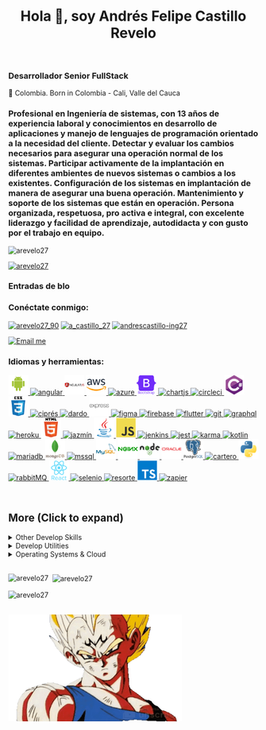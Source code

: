 <!-- markdownlint-disable MD033 -->
<h1 align="center">Hola 👋, soy Andrés Felipe Castillo Revelo</h1>
</br>
<h3> Desarrollador Senior FullStack</h3>
📍 Colombia. Born in Colombia - Cali, Valle del Cauca
</br>
<h3 align="left">Profesional en Ingeniería de sistemas, con 13 años de experiencia laboral y conocimientos en desarrollo de aplicaciones y manejo de lenguajes de programación orientado a la necesidad del cliente. Detectar y evaluar los cambios necesarios para asegurar una operación normal de los sistemas. Participar activamente de la implantación en diferentes ambientes de nuevos sistemas o cambios a los existentes. Configuración de los sistemas en implantación de manera de asegurar una buena operación. Mantenimiento y soporte de los sistemas que están en operación. Persona organizada, respetuosa, pro activa e integral, con excelente liderazgo y facilidad de aprendizaje, autodidacta y con gusto por el trabajo en equipo.</h3>

<p align="left"> <img src="https://komarev.com/ghpvc/?username=arevelo27&label=Profile%20views&color=0e75b6&style=flat" alt="arevelo27"/> </p>

<p align="left"> <a href="https://github.com/ryo-ma/github-profile-trophy"><img src="https://github-profile-trophy.vercel.app/?username=arevelo27" alt="arevelo27" /></a> </p>

### Entradas de blo
<!-- BLOG-POST-LIST:START -->
<!-- BLOG-POST-LIST:END -->
<h3 align="left">Conéctate conmigo:</h3>
<p align="left">
<a href="https://dev.to/arevelo27_90" target="blank"><img align="center" src="https://raw.githubusercontent.com/rahuldkjain/github-profile-readme-generator/master/src/images/icons/Social/devto.svg" alt="arevelo27_90" height="30" width="40" /></a>
<a href="https://twitter.com/a_castillo_27" target="blank"><img align="center" src=" https://raw.githubusercontent.com/rahuldkjain/github-profile-readme-generator/master/src/images/icons/Social/twitter.svg" alt="a_castillo_27" height="30" width="40" /></a>
<a href="https://linkedin.com/in/andrescastillo-ing27" target="blank"><img align="center" src="https://raw.githubusercontent.com/rahuldkjain/github-profile-readme-generator/master/src/images/icons/Social/linked-in-alt.svg" alt="andrescastillo-ing27" height=" 30" width="40" /></a>
</p>
<a  target="_blank" href="mailto:ing2013andresfe@gmail.com"><img src="https://img.shields.io/badge/Email me-%23EC5664.svg?&style=for-the-badge&logo=gmail&logoColor=white" alt="Email me"></a>

<h3 align="left">Idiomas y herramientas:</h3>
<p align="left">
    <a href="https://developer.android.com" target="_blank" rel="noreferrer">
        <img src="https://raw.githubusercontent.com/devicons/devicon/master/icons/android/android-original-wordmark.svg" alt="android" width="40" height="40"/>
        </a>
    <a href="https://angular.io" target="_blank" rel="noreferrer">
        <img src="https://angular.io/assets/images/logos/angular/angular.svg" alt="angular" width="40" height="40"/>
    </a>
    <a href="https://angular.io" target="_blank" rel="noreferrer">
        <img src="https://raw.githubusercontent.com/devicons/devicon/master/icons/angularjs/angularjs-original-wordmark.svg" alt="angularjs" width="40" height="40"/>
    </a>
    <a href="https://aws.amazon.com" target="_blank" rel="noreferrer">
        <img src="https://raw.githubusercontent.com/devicons/devicon/master/icons/amazonwebservices/amazonwebservices-original-wordmark.svg" alt="aws" width="40" height="40"/>
    </a>
    <a href="https://azure.microsoft.com/en-in/" target="_blank" rel="noreferrer">
        <img src="https://www.vectorlogo.zone/logos/microsoft_azure/microsoft_azure-icon.svg" alt="azure" width="40" height="40"/>
    </a>
    <a href="https://getbootstrap.com" target="_blank" rel="noreferrer">
        <img src="https://raw.githubusercontent.com/devicons/devicon/master/icons/bootstrap/bootstrap-plain-wordmark.svg" alt="bootstrap" width="40" height="40"/>
    </a>
    <a href="https://www.chartjs.org" target="_blank" rel="noreferrer">
        <img src="https://www.chartjs.org/media/logo-title.svg" alt="chartjs" width="40" height="40"/>
    </a>
    <a href="https://circleci.com" target="_blank" rel="noreferrer">
        <img src="https://www.vectorlogo.zone/logos/circleci/circleci-icon.svg" alt="circleci" width="40" height="40"/>
    </a>
    <a href="https://www.w3schools.com/cs/" target="_blank" rel="noreferrer">
        <img src="https://raw.githubusercontent.com/devicons/devicon/master/icons/csharp/csharp-original.svg" alt="csharp" width="40" height="40"/>
    </a>
    <a href="https://www.w3schools.com/css/" target="_blank" rel="noreferrer">
        <img src="https://raw.githubusercontent.com/devicons/devicon/master/icons/css3/css3-original-wordmark.svg" alt="css3" width="40" height="40"/>
    </a>
    <a href="https://www.cypress.io" target="_blank" rel="noreferrer">
        <img src="https://raw.githubusercontent.com/simple-icons/simple-icons/6e46ec1fc23b60c8fd0d2f2ff46db82e16dbd75f/icons/cypress.svg" alt="ciprés" width="40" height="40"/>
    </a>
    <a href="https://dart.dev" target="_blank" rel="noreferrer">
        <img src="https://www.vectorlogo.zone/logos/dartlang/dartlang-icon.svg" alt="dardo" width="40" height="40"/>
    </a>
    <a href="https://expressjs.com" target="_blank" rel="noreferrer">
        <img src="https://raw.githubusercontent.com/devicons/devicon/master/icons/express/express-original-wordmark.svg" alt="express" width="40" height="40"/>
    </a>
    <a href="https://www.figma.com/" target="_blank" rel="noreferrer">
        <img src="https://www.vectorlogo.zone/logos/figma/figma-icon.svg" alt="figma" width="40" height="40"/>
    </a>
    <a href="https://firebase.google.com/" target="_blank" rel="noreferrer">
        <img src="https://www.vectorlogo.zone/logos/firebase/firebase-icon.svg" alt="firebase" width="40" height="40"/>
    </a>
    <a href="https://flutter.dev" target="_blank" rel="noreferrer">
        <img src="https://www.vectorlogo.zone/logos/flutterio/flutterio-icon.svg" alt="flutter" width="40" height="40"/>
    </a>
    <a href="https://git-scm.com/" target="_blank" rel="noreferrer">
        <img src="https://www.vectorlogo.zone/logos/git-scm/git-scm-icon.svg" alt="git" width="40" height="40"/>
    </a>
    <a href="https://graphql.org" target="_blank" rel="noreferrer">
        <img src="https://www.vectorlogo.zone/logos/graphql/graphql-icon.svg" alt="graphql" width="40" height="40"/>
    </a>
    <a href="https://heroku.com" target="_blank" rel="noreferrer">
        <img src="https://www.vectorlogo.zone/logos/heroku/heroku-icon.svg" alt="heroku" width="40" height="40"/>
    </a>
    <a href="https://www.w3.org/html/" target="_blank" rel="noreferrer">
        <img src="https://raw.githubusercontent.com/devicons/devicon/master/icons/html5/html5-original-wordmark.svg" alt="html5" width="40" de alturat="40"/>
    </a>
    <a href="https://jasmine.github.io/" target="_blank" rel="noreferrer">
        <img src="https://www.vectorlogo.zone/logos/jasmine/jasmine-icon.svg" alt="jazmín" width="40" height="40"/>
    </a>
    <a href="https://www.java.com" target="_blank" rel="noreferrer">
        <img src="https://raw.githubusercontent.com/devicons/devicon/master/icons/java/java-original.svg" alt="java" width="40" height="40"/>
    </a>
    <a href="https://developer.mozilla.org/en-US/docs/Web/JavaScript" target="_blank" rel="noreferrer">
        <img src="https://raw.githubusercontent.com/devicons/devicon/master/icons/javascript/javascript-original.svg" alt="javascript" width="40" height="40"/>
    </a>
    <a href="https://www.jenkins.io" target="_blank" rel="noreferrer">
        <img src="https://www.vectorlogo.zone/logos/jenkins/jenkins-icon.svg" alt="jenkins" width="40" height="40"/>
    </a>
    <a href="https://jestjs.io" target="_blank" rel="noreferrer">
        <img src="https://www.vectorlogo.zone/logos/jestjsio/jestjsio-icon.svg" alt="jest" width="40" height="40"/>
    </a>
    <a href="https://karma-runner.github.io/latest/index.html" target="_blank" rel="noreferrer">
        <img src="https://raw.githubusercontent.com/detain/svg-logos/780f25886640cef088af994181646db2f6b1a3f8/svg/karma.svg" alt="karma" width="40" height="40"/>
    </a>
    <a href="https://kotlinlang.org" target="_blank" rel="noreferrer">
        <img src="https://www.vectorlogo.zone/logos/kotlinlang/kotlinlang-icon.svg" alt="kotlin" width="40" height="40"/>
    </a>
    <a href="https://mariadb.org/" target="_blank" rel="noreferrer">
        <img src="https://www.vectorlogo.zone/logos/mariadb/mariadb-icon.svg" alt="mariadb" width="40" height="40"/>
    </a>
    <a href="https://www.mongodb.com/" target="_blank" rel="noreferrer">
        <img src="https://raw.githubusercontent.com/devicons/devicon/master/icons/mongodb/mongodb-original-wordmark.svg" alt="mongodb" width="40" height="40"/>
    </a>
    <a href="https://www.microsoft.com/en-us/sql-server" target="_blank" rel="noreferrer">
        <img src="https://www.svgrepo.com/show/303229/microsoft-sql-server-logo.svg" alt="mssql" width="40" height="40"/>
    </a>
    <a href="https://www.mysql.com/" target="_blank" rel="noreferrer">
        <img src="https://raw.githubusercontent.com/devicons/devicon/master/icons/mysql/mysql-original-wordmark.svg" alt="mysql" width="40" height="40"/>
    </a>
    <a href="https://www.nginx.com" target="_blank" rel="noreferrer">
        <img src="https://raw.githubusercontent.com/devicons/devicon/master/icons/nginx/nginx-original.svg" alt="nginx" width="40" height="40"/>
    </a>
    <a href="https://nodejs.org" target="_blank" rel="noreferrer">
        <img src="https://raw.githubusercontent.com/devicons/devicon/master/icons/nodejs/nodejs-original-wordmark.svg" alt="nodejs" width="40" height="40"/>
    </a>
    <a href="https://www.oracle.com/" target="_blank" rel="noreferrer">
        <img src="https://raw.githubusercontent.com/devicons/devicon/master/icons/oracle/oracle-original.svg" alt="oracle" width="40" height="40"/>
    </a>
    <a href="https://www.postgresql.org" target="_blank" rel="noreferrer">
        <img src="https://raw.githubusercontent.com/devicons/devicon/master/icons/postgresql/postgresql-original-wordmark.svg" alt="postgresql" width="40" height="40"/>
    </a>
    <a href="https://postman.com" target="_blank" rel="noreferrer">
        <img src="https://www.vectorlogo.zone/logos/getpostman/getpostman-icon.svg" alt="cartero" width="40" height="40"/>
    </a>
    <a href="https://www.python.org" target="_blank" rel="noreferrer">
        <img src="https://raw.githubusercontent.com/devicons/devicon/master/icons/python/python-original.svg" alt="python" width="40" height="40"/>
    </a>
    <a href="https://www.rabbitmq.com" target="_blank" rel="noreferrer">
        <img src="https://www.vectorlogo.zone/logos/rabbitmq/rabbitmq-icon.svg" alt="rabbitMQ" width="40" height="40"/>
    </a>
    <a href="https://reactjs.org/" target="_blank" rel="noreferrer">
        <img src="https://raw.githubusercontent.com/devicons/devicon/master/icons/react/react-original-wordmark.svg" alt="react" width="40" height="40"/>
    </a>
    <a href="https://www.selenium.dev" target="_blank" rel="noreferrer">
        <img src="https://raw.githubusercontent.com/detain/svg-logos/780f25886640cef088af994181646db2f6b1a3f8/svg/selenium-logo.svg" alt="selenio" width="40" height="40"/>
    </a>
    <a href="https://spring.io/" target="_blank" rel="noreferrer">
        <img src="https://www.vectorlogo.zone/logos/springio/springio-icon.svg" alt="resorte" width="40" height="40"/>
    </a>
    <a href="https://www.typescriptlang.org/" target="_blank" rel="noreferrer">
        <img src="https://raw.githubusercontent.com/devicons/devicon/master/icons/typescript/typescript-original.svg" alt="typescript" width="40" height="40"/>
    </a>
    <a href="https://zapier.com" target="_blank" rel="noreferrer">
        <img src="https://www.vectorlogo.zone/logos/zapier/zapier-icon.svg" alt="zapier" width="40" height="40"/>
    </a>
</p>
</br>

## More (Click to expand)

<details>
   <summary>Other Develop Skills</summary>
   <ul>
      <li>
         <b>JAVA</b>:  I &hearts; Java.
         <ul>
            <li>Java Standard Edition (Java SE).</li>
            <li>Java Enterprise Edition (Java EE).</li>
            <li>Java SE 8.</li>
            <li>Java SE 9.</li>
            <li>
               JDK.
               <ul>
                  <li>1.8.</li>
                  <li>9, 10, 11 y 17.</li>
               </ul>
            </li>
         </ul>
      </li>
      <li><b>Javascript</b>: Nodejs</li>
      <li><b>DB</b>: PostgreSQL, MariaDB & MySQL, MongoDB, Oracle. </li>
      <li><b>API</b>: Nodejs, RestFUL, JSON, GraphQL.</li>
      <li><b>Bash</b>: I love bash scripting to automate tasks.  </li>
      <li>
         <b>Other</b>:
         <ul>
            <li>
               <b>Front</b>:
               <ul>
                  <li>Responsive design, PrimeFaces, AceFaces, Angular</li>
               </ul>
            </li>
         </ul>
         <ul>
            <li>
               <b>Metodologias</b>:
               <ul>
                  <li>Scrum, Agile, kanban</li>
               </ul>
            </li>
         </ul>
         <ul>
            <li>
               <b>Arquiteturas</b>:
               <ul>
                  <li>MVC, MVVC, Hexagonal</li>
               </ul>
            </li>
         </ul>
         <ul>
            <li>
               <b>Framework</b>:
               <ul>
                  <li>JSF, JPA, Hibernate, Spring</li>
               </ul>
            </li>
         </ul>
      </li>
   </ul>
</details>
<details>
   <summary>Develop Utilities</summary>
   <ul>
      <li>Visual Studio Code.</li>
      <li>IntelliJ IDEA.</li>
      <li>Spring Boot.</li>
      <li>
         Eclipse.
         <ul>
            <li>Spring Tools.</li>
         </ul>
      </li>
      <li>
         Plataforma de API.
         <ul>
            <li>Postman.</li>
            <li>Insomnia.</li>
         </ul>
      </li>
      <li>Android Studio.</li>
      <li>Altair GraphQL.</li>
      <li>JIRA.</li>
      <li>
         Continuous Integration(CI).
         <ul>
            <li>GitLab.</li>
            <li>Jenkins.</li>
         </ul>
      </li>
      <li>
         Code Scanners.
         <ul>
            <li>BlackDuck.</li>
            <li>Fortify.</li>
            <li>Sonar.</li>
         </ul>
      </li>
   </ul>
</details>
<details>
   <summary>Operating Systems & Cloud</summary>
   <ul>
      <li><b>Systems</b>: Windows.</li>
      <li><b>VM</b>: Docker, VirtualBox.</li>
   </ul>
</details>

</br>

<p><img align="left" src="https://github-readme-stats.vercel.app/api/top-langs?username=arevelo27&show_icons=true&locale=en&layout=compact&theme=dark" alt="arevelo27" /></p>

<p>&nbsp; <img align="center" src="https://github-readme-stats.vercel.app/api?username=arevelo27&show_icons=true&locale=en&theme=dark" alt="arevelo27" /></p>

<p><img align="center" src="https://github-readme-streak-stats.herokuapp.com/?user=arevelo27&theme=dark" alt="arevelo27" /></p>
</br>
<img src="https://github.com/Arevelo27/Arevelo27/blob/main/vegeta.gif" width="350" />
